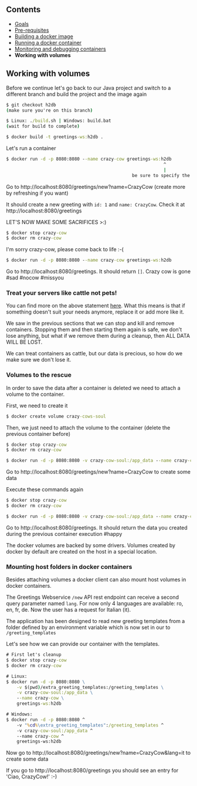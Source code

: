 ## Contents

* <a href="https://workshops.emanuelciuca.com/docker">Goals</a>
* <a href="https://workshops.emanuelciuca.com/docker/pre-requisites">Pre-requisites</a>
* <a href="https://workshops.emanuelciuca.com/docker/docker-build">Building a docker image</a>
* <a href="https://workshops.emanuelciuca.com/docker/docker-run">Running a docker container</a>
* <a href="https://workshops.emanuelciuca.com/docker/docker-monitoring-and-debug">Monitoring and debugging containers</a>
* <span>**Working with volumes**</span>

## Working with volumes

Before we continue let's go back to our Java project and switch to a different branch and build the project and the image again

```cmd
$ git checkout h2db
(make sure you're on this branch)

$ Linux: ./build.sh | Windows: build.bat
(wait for build to complete)

$ docker build -t greetings-ws:h2db .
```

Let's run a container

```cmd
$ docker run -d -p 8080:8080 --name crazy-cow greetings-ws:h2db
                                                            ^
                                                            |
                                                be sure to specify the tag
```

Go to http://localhost:8080/greetings/new?name=CrazyCow (create more by refreshing if you want)

It should create a new greeting with `id: 1` and `name: CrazyCow`. Check it at http://localhost:8080/greetings

LET'S NOW MAKE SOME SACRIFICES >:)

```cmd
$ docker stop crazy-cow 
$ docker rm crazy-cow
```

I'm sorry crazy-cow, please come back to life :-(

```cmd
$ docker run -d -p 8080:8080 --name crazy-cow greetings-ws:h2db
```
Go to http://localhost:8080/greetings. It should return `[]`. Crazy cow is gone #sad #nocow #missyou

### Treat your servers like cattle not pets!

You can find more on the above statement [here](https://devops.stackexchange.com/questions/653/what-is-the-definition-of-cattle-not-pets). 
What this means is that if something doesn't suit your needs anymore, replace it or add more like it.

We saw in the previous sections that we can stop and kill and remove containers. 
Stopping them and then starting them again is safe, we don't lose anything, 
but what if we remove them during a cleanup, then ALL DATA WILL BE LOST.

We can treat containers as cattle, but our data is precious, so how do we make sure we don't lose it.

### Volumes to the rescue

In order to save the data after a container is deleted we need to attach a volume to the container.

First, we need to create it
```cmd
$ docker create volume crazy-cows-soul
```

Then, we just need to attach the volume to the container (delete the previous container before)
```cmd
$ docker stop crazy-cow
$ docker rm crazy-cow

$ docker run -d -p 8080:8080 -v crazy-cow-soul:/app_data --name crazy-cow greetings-ws:h2db
```

Go to http://localhost:8080/greetings/new?name=CrazyCow to create some data

Execute these commands again 

```cmd
$ docker stop crazy-cow
$ docker rm crazy-cow

$ docker run -d -p 8080:8080 -v crazy-cow-soul:/app_data --name crazy-cow greetings-ws:h2db
```

Go to http://localhost:8080/greetings. It should return the data you created during the previous container execution #happy

The docker volumes are backed by some drivers. Volumes created by docker by default are created on the host in a special location.

### Mounting host folders in docker containers
 
Besides attaching volumes a docker client can also mount host volumes in docker containers.

The Greetings Webservice `/new` API rest endpoint can receive a second query parameter named `lang`. 
For now only 4 languages are available: ro, en, fr, de. Now the user has a request for Italian (it).

The application has been designed to read new greeting templates from a folder defined by an environment variable
which is now set in our to `/greeting_templates`

Let's see how we can provide our container with the templates.

```cmd
# First let's cleanup
$ docker stop crazy-cow
$ docker rm crazy-cow
```

```cmd
# Linux:
$ docker run -d -p 8080:8080 \
    -v $(pwd)/extra_greeting_templates:/greeting_templates \
    -v crazy-cow-soul:/app_data \
    --name crazy-cow \
    greetings-ws:h2db

# Windows:
$ docker run -d -p 8080:8080 ^
    -v "%cd%\extra_greeting_templates":/greeting_templates ^
    -v crazy-cow-soul:/app_data ^
    --name crazy-cow ^
    greetings-ws:h2db
```

Now go to http://localhost:8080/greetings/new?name=CrazyCow&lang=it to create some data

If you go to http://localhost:8080/greetings you should see an entry for 'Ciao, CrazyCow!' :-)
